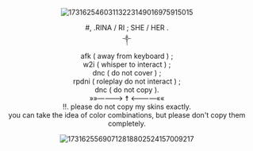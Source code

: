 <div align="center">

![17316254603113223149016975915015](https://github.com/user-attachments/assets/e8385acf-a7a5-49d6-aceb-fe5d0a5e11c8)

#,   .RINA / RI ; SHE / HER .<br/>
༒︎<br/> 
afk ( away from keyboard ) ;<br/>
w2i ( whisper to interact ) ;<br/>
dnc ( do not cover ) ;<br/>
rpdni ( roleplay do not interact ) ;<br/>
dnc ( do not copy ).<br/>
»»————> ☨ <————««<br/>
!!. please do not copy my skins exactly.<br/>
you can take the idea of color combinations, but please don't copy them completely.

![17316255690712818802524157009217](https://github.com/user-attachments/assets/b34ec122-281f-412e-b02d-59b691215887)

